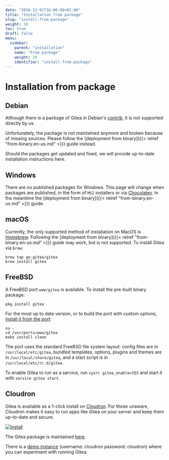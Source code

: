 ```yaml
---
date: "2016-12-01T16:00:00+02:00"
title: "Installation from package"
slug: "install-from-package"
weight: 10
toc: true
draft: false
menu:
  sidebar:
    parent: "installation"
    name: "From package"
    weight: 20
    identifier: "install-from-package"
---
```


# Installation from package

## Debian

Although there is a package of Gitea in Debian's [contrib](https://wiki.debian.org/SourcesList),
it is not supported directly by us.

Unfortunately, the package is not maintained anymore and broken because of missing sources.
Please follow the [deployment from binary]({{< relref "from-binary.en-us.md" >}}) guide instead.

Should the packages get updated and fixed, we will provide up-to-date installation instructions here.

## Windows

There are no published packages for Windows. This page will change when packages are published,
in the form of `MSI` installers or via [Chocolatey](https://chocolatey.org/). In the meantime
the [deployment from binary]({{< relref "from-binary.en-us.md" >}}) guide.

## macOS

Currently, the only supported method of installation on MacOS is [Homebrew](http://brew.sh/).
Following the [deployment from binary]({{< relref "from-binary.en-us.md" >}}) guide may work,
but is not supported. To install Gitea via `brew`:

```
brew tap go-gitea/gitea
brew install gitea
```

## FreeBSD

A FreeBSD port `www/gitea` is available. To install the pre-built binary package:

```
pkg install gitea
```

For the most up to date version, or to build the port with custom options,
[install it from the port](https://www.freebsd.org/doc/handbook/ports-using.html):

```
su -
cd /usr/ports/www/gitea
make install clean
```

The port uses the standard FreeBSD file system layout: config files are in `/usr/local/etc/gitea`,
bundled templates, options, plugins and themes are in `/usr/local/share/gitea`, and a start script
is in `/usr/local/etc/rc.d/gitea`.

To enable Gitea to run as a service, run `sysrc gitea_enable=YES` and start it with `service gitea start`.

## Cloudron

Gitea is available as a 1-click install on [Cloudron](https://cloudron.io). For those unaware,
Cloudron makes it easy to run apps like Gitea on your server and keep them up-to-date and secure.

[![Install](https://cloudron.io/img/button.svg)](https://cloudron.io/button.html?app=io.gitea.cloudronapp)

The Gitea package is maintained [here](https://git.cloudron.io/cloudron/gitea-app).

There is a [demo instance](https://my-demo.cloudron.me) (username: cloudron password: cloudron) where
you can experiment with running Gitea.

